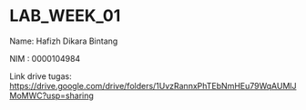 # LAB_WEEK_01

Name: Hafizh Dikara Bintang

NIM : 0000104984

Link drive tugas:
https://drive.google.com/drive/folders/1UvzRannxPhTEbNmHEu79WqAUMlJMoMWC?usp=sharing 
